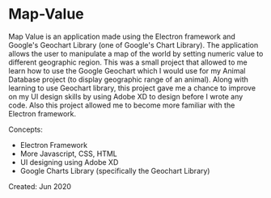 # Map-Value
Map Value is an application made using the Electron framework and Google's Geochart Library (one of Google's Chart Library). The application allows the user to manipulate a map of the world by setting numeric value to different geographic region. This was a small project that allowed to me learn how to use the Google Geochart which I would use for my Animal Database project (to display geographic range of an animal). Along with learning to use Geochart library, this project gave me a chance to improve on my UI design skills by using Adobe XD to design before I wrote any code. Also this project allowed me to become more familiar with the Electron framework.

Concepts:
- Electron Framework
- More Javascript, CSS, HTML
- UI designing using Adobe XD
- Google Charts Library (specifically the Geochart Library)

Created: Jun 2020
